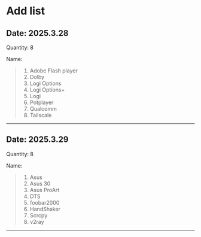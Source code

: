 # Add list

## Date: 2025.3.28

Quantity: 8

Name: 
>1. Adobe Flash player
>2. Dolby
>3. Logi Options
>4. Logi Options+
>5. Logi
>6. Potplayer
>7. Qualcomm
>8. Tailscale
---

## Date: 2025.3.29

Quantity: 8

Name: 
>1. Asus
>2. Asus 30
>3. Asus ProArt
>4. DTS
>5. foobar2000
>6. HandShaker
>7. Scrcpy
>8. v2ray
---
